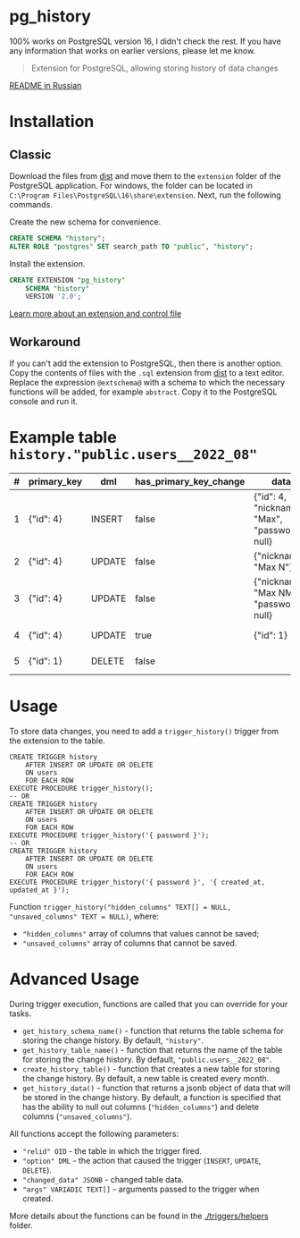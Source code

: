 # pg_history

100% works on PostgreSQL version 16, I didn't check the rest.
If you have any information that works on earlier versions, please let me know.

> Extension for PostgreSQL, allowing storing history of data changes

[README in Russian](./README.ru.md)

# Installation

## Classic

Download the files from [dist](./dist) and move them to the `extension`
folder of the PostgreSQL application.
For windows, the folder can be located in
`C:\Program Files\PostgreSQL\16\share\extension`.
Next, run the following commands.

Create the new schema for convenience.

```sql
CREATE SCHEMA "history";
ALTER ROLE "postgres" SET search_path TO "public", "history";
```

Install the extension.

```sql
CREATE EXTENSION "pg_history"
    SCHEMA "history"
    VERSION '2.0';
```

[Learn more about an extension and control file](https://postgrespro.ru/docs/postgresql/current/extend-extensions)

## Workaround

If you can't add the extension to PostgreSQL, then there is another option.
Copy the contents of files with the `.sql` extension from [dist](./dist) to a text editor.
Replace the expression `@extschema@` with a schema
to which the necessary functions will be added, for example `abstract`.
Copy it to the PostgreSQL console and run it.

# Example table `history."public.users__2022_08"`

| \# | primary_key | dml    | has_primary_key_change | data                                           | timestamp                  |
|----|-------------|--------|------------------------|------------------------------------------------|----------------------------|
| 1  | {"id": 4}   | INSERT | false                  | {"id": 4, "nickname": "Max", "password": null} | 2022-08-06 12:18:02.613552 |
| 2  | {"id": 4}   | UPDATE | false                  | {"nickname": "Max N"}                          | 2022-08-06 12:18:13.486149                      |
| 3  | {"id": 4}   | UPDATE | false                  | {"nickname": "Max NM", "password": null}       | 2022-08-06 12:18:20.433618                     |
| 4  | {"id": 4}   | UPDATE | true                   | {"id": 1}                                      | 2022-08-06 12:18:20.433618                     |
| 5  | {"id": 1}   | DELETE | false                  |                                                | 2022-08-06 12:18:22.118845                     |

# Usage

To store data changes, you need to add a `trigger_history()` trigger from the extension to the table.

```postgresql
CREATE TRIGGER history
    AFTER INSERT OR UPDATE OR DELETE
    ON users
    FOR EACH ROW
EXECUTE PROCEDURE trigger_history();
-- OR
CREATE TRIGGER history
    AFTER INSERT OR UPDATE OR DELETE
    ON users
    FOR EACH ROW
EXECUTE PROCEDURE trigger_history('{ password }');
-- OR
CREATE TRIGGER history
    AFTER INSERT OR UPDATE OR DELETE
    ON users
    FOR EACH ROW
EXECUTE PROCEDURE trigger_history('{ password }', '{ created_at, updated_at }');
```

Function `trigger_history("hidden_columns" TEXT[] = NULL, "unsaved_columns" TEXT = NULL)`, where:

- `"hidden_columns"` array of columns that values cannot be saved;
- `"unsaved_columns"` array of columns that cannot be saved.

# Advanced Usage

During trigger execution, functions are called that you can override for your tasks.

- `get_history_schema_name()` - function that returns the table schema for storing the change history.
  By default, `"history"`.
- `get_history_table_name()` - function that returns the name of the table for storing the change history.
  By default, `"public.users__2022_08"`.
- `create_history_table()` - function that creates a new table for storing the change history.
  By default, a new table is created every month.
- `get_history_data()` - function that returns a jsonb object of data that will be stored in the change history.
  By default, a function is specified that has the ability to null out columns (`"hidden_columns"`) and
  delete columns (`"unsaved_columns"`).

All functions accept the following parameters:

- `"relid" OID` - the table in which the trigger fired.
- `"option" DML` - the action that caused the trigger (`INSERT`, `UPDATE`, `DELETE`).
- `"changed_data" JSONB` - changed table data.
- `"args" VARIADIC TEXT[]` - arguments passed to the trigger when created.

More details about the functions can be found in the [./triggers/helpers](./triggers/helpers) folder.
